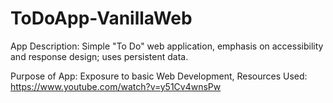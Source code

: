 # ToDoApp-VanillaWeb
App Description: Simple "To Do" web application, emphasis on accessibility and response design; uses persistent data.

Purpose of App: Exposure to basic Web Development, Resources Used: https://www.youtube.com/watch?v=y51Cv4wnsPw
